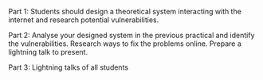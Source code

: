 Part 1: Students should design a theoretical system interacting with the internet and research potential vulnerabilities.

Part 2: Analyse your designed system in the previous practical and identify the vulnerabilities. Research ways to fix the problems online. Prepare a lightning talk to present.

Part 3: Lightning talks of all students